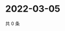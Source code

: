 # 2022-03-05

共 0 条

<!-- BEGIN WEIBO -->
<!-- 最后更新时间 Sat Mar 05 2022 18:15:44 GMT+0800 (China Standard Time) -->

<!-- END WEIBO -->
